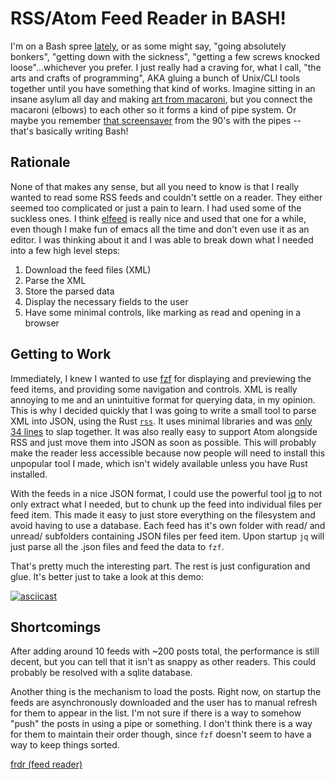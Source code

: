# RSS/Atom Feed Reader in BASH!
<!-- %TIMESTAMP=1714162900% -->

I'm on a Bash spree [lately](/posts/my_new_SSG_and_blog.html), or as some might say,
"going absolutely bonkers", "getting down with the sickness", "getting a few
screws knocked loose"...whichever you prefer. I just really had a craving for,
what I call, "the arts and crafts of programming", AKA gluing a bunch of
Unix/CLI tools together until you have something that kind of works. Imagine
sitting in an insane asylum all day and making [art from
macaroni](https://en.wikipedia.org/wiki/Macaroni_art), but you connect the
macaroni (elbows) to each other so it forms a kind of pipe system. Or maybe you
remember [that screensaver](https://www.youtube.com/watch?v=Uzx9ArZ7MUU) from
the 90's with the pipes -- that's basically writing Bash!

## Rationale

None of that makes any sense, but all you need to know is that I really wanted
to read some RSS feeds and couldn't settle on a reader. They either seemed too
complicated or just a pain to learn. I had used some of the suckless ones. I
think [elfeed](https://github.com/skeeto/elfeed) is really nice and used that
one for a while, even though I make fun of emacs all the time and don't even use
it as an editor. I was thinking about it and I was able to break down what I
needed into a few high level steps:

1. Download the feed files (XML)
2. Parse the XML
3. Store the parsed data
4. Display the necessary fields to the user
5. Have some minimal controls, like marking as read and opening in a browser

## Getting to Work

Immediately, I knew I wanted to use [fzf](https://github.com/junegunn/fzf) for
displaying and previewing the feed items, and providing some navigation and
controls. XML is really annoying to me and an unintuitive format for querying
data, in my opinion. This is why I decided quickly that I was going to write a
small tool to parse XML into JSON, using the Rust
[`rss`](https://crates.io/crates/rss). It uses minimal libraries and was [only
34 lines](https://github.com/trevarj/rss2json) to slap together. It was also
really easy to support Atom alongside RSS and just move them into JSON as soon
as possible. This will probably make the reader less accessible because now
people will need to install this unpopular tool I made, which isn't widely
available unless you have Rust installed.

With the feeds in a nice JSON format, I could use the powerful tool
[jq](https://github.com/jqlang/jq) to not only extract what I needed, but to
chunk up the feed into individual files per feed item. This made it easy to just
store everything on the filesystem and avoid having to use a database. Each feed
has it's own folder with read/ and unread/ subfolders containing JSON files per
feed item. Upon startup `jq` will just parse all the .json files and feed the
data to `fzf`.

That's pretty much the interesting part. The rest is just configuration and
glue. It's better just to take a look at this demo:

[![asciicast](https://asciinema.org/a/656386.svg)](https://asciinema.org/a/656386)

## Shortcomings

After adding around 10 feeds with ~200 posts total, the performance is still
decent, but you can tell that it isn't as snappy as other readers. This could
probably be resolved with a sqlite database.

Another thing is the mechanism to load the posts. Right now, on startup the
feeds are asynchronously downloaded and the user has to manual refresh for them
to appear in the list. I'm not sure if there is a way to somehow "push" the
posts in using a pipe or something. I don't think there is a way for them to
maintain their order though, since `fzf` doesn't seem to have a way to keep
things sorted.

[frdr (feed reader)](https://github.com/trevarj/frdr)

